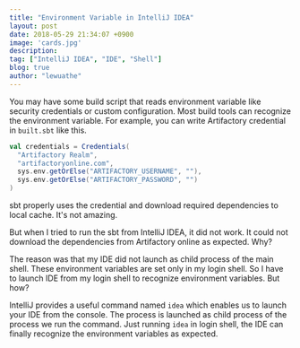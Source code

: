 ```yaml
---
title: "Environment Variable in IntelliJ IDEA"
layout: post
date: 2018-05-29 21:34:07 +0900
image: 'cards.jpg'
description:
tag: ["IntelliJ IDEA", "IDE", "Shell"]
blog: true
author: "lewuathe"
---
```


You may have some build script that reads environment variable like security credentials or custom configuration. 
Most build tools can recognize the environment variable. For example, you can write Artifactory credential in `built.sbt` like this. 

```scala
val credentials = Credentials(
  "Artifactory Realm",
  "artifactoryonline.com",
  sys.env.getOrElse("ARTIFACTORY_USERNAME", ""),
  sys.env.getOrElse("ARTIFACTORY_PASSWORD", "")
)
```

sbt properly uses the credential and download required dependencies to local cache. It's not amazing. 

But when I tried to run the sbt from IntelliJ IDEA, it did not work. It could not download the dependencies from Artifactory online as expected. Why?

The reason was that my IDE did not launch as child process of the main shell. These environment variables are set only in my login shell. 
So I have to launch IDE from my login shell to recognize environment variables. But how?

IntelliJ provides a useful command named `idea` which enables us to launch your IDE from the console. The process is launched as child process of the process we run the command.
Just running `idea` in login shell, the IDE can finally recognize the environment variables as expected.

  
  


